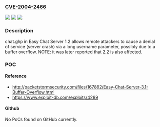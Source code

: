 ### [CVE-2004-2466](https://cve.mitre.org/cgi-bin/cvename.cgi?name=CVE-2004-2466)
![](https://img.shields.io/static/v1?label=Product&message=n%2Fa&color=blue)
![](https://img.shields.io/static/v1?label=Version&message=n%2Fa&color=blue)
![](https://img.shields.io/static/v1?label=Vulnerability&message=n%2Fa&color=brighgreen)

### Description

chat.ghp in Easy Chat Server 1.2 allows remote attackers to cause a denial of service (server crash) via a long username parameter, possibly due to a buffer overflow.  NOTE: it was later reported that 2.2 is also affected.

### POC

#### Reference
- http://packetstormsecurity.com/files/167892/Easy-Chat-Server-3.1-Buffer-Overflow.html
- https://www.exploit-db.com/exploits/4289

#### Github
No PoCs found on GitHub currently.

